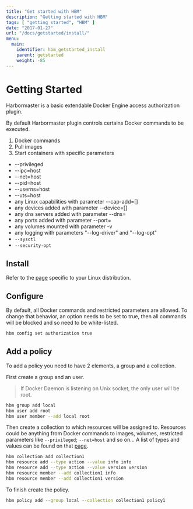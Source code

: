 ```yaml
---
title: "Get started with HBM"
description: "Getting started with HBM"
tags: [ "getting started", "HBM" ]
date: "2017-01-27"
url: "/docs/getstarted/install/"
menu:
  main:
    identifier: hbm_getstarted_install
    parent: getstarted
    weight: -85
---
```


# Getting Started

Harbormaster is a basic extendable Docker Engine access authorization plugin.

By default Harbormaster plugin controls certains Docker commands to be executed.

1. Docker commands
2. Pull images
3. Start containers with specific parameters
* --privileged
* --ipc=host
* --net=host
* --pid=host
* --userns=host
* --uts=host
* any Linux capabilities with parameter --cap-add=[]
* any devices added with parameter --device=[]
* any dns servers added with parameter --dns=
* any ports added with parameter --port=
* any volumes mounted with parameter -v
* any logging with parameters "--log-driver" and "--log-opt"
* `--sysctl`
* `--security-opt`

## Install

Refer to the [page](../installation/index.md) specific to your Linux distribution.

## Configure

By default, all Docker commands and restricted parameters are allowed. To change that behavior, an option needs to be set to true, then all commands will be blocked and so need to be white-listed.

```bash
hbm config set authorization true
```

## Add a policy

To add a policy you need to have 2 elements, a group and a collection.

First create a group and an user.

> If Docker Daemon is listening on Unix socket, the only user will be root.

```bash
hbm group add local
hbm user add root
hbm user member --add local root
```

Then create a collection to which resources will be assigned to. Resources could be anything from Docker commands to images, volumes, restricted parameters like `--privileged`; `--net=host` and so on... A list of types and values can be found on that [page](../reference/commandline/resource_add.md).

```bash
hbm collection add collection1
hbm resource add --type action --value info info
hbm resource add --type action --value version version
hbm resource member --add collection1 info
hbm resource member --add collection1 version
```

To finish create the policy.

```bash
hbm policy add --group local --collection collection1 policy1
```
